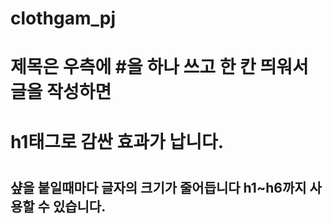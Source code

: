 # clothgam_pj

<!-- 텍스트 적기 -->
# 제목은 우측에 #을 하나 쓰고 한 칸 띄워서 글을 작성하면
<h1>h1태그로 감싼 효과가 납니다.<h1>
  
 ## 샾을 붙일때마다 글자의 크기가 줄어듭니다 h1~h6까지 사용할 수 있습니다.
